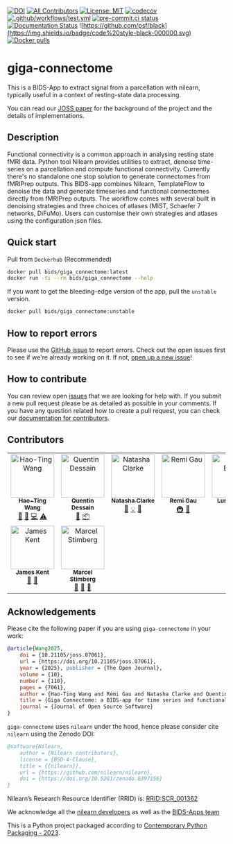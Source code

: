 [![DOI](https://joss.theoj.org/papers/10.21105/joss.07061/status.svg)](https://doi.org/10.21105/joss.07061)
[![All Contributors](https://img.shields.io/github/all-contributors/bids-apps/giga_connectome?color=ee8449&style=flat)](#contributors)
[![License: MIT](https://img.shields.io/badge/License-MIT-yellow.svg)](https://opensource.org/licenses/MIT)
[![codecov](https://codecov.io/gh/bids-apps/giga_connectome/branch/main/graph/badge.svg?token=P4EGV7NKZ8)](https://codecov.io/gh/bids-apps/giga_connectome)
[![.github/workflows/test.yml](https://github.com/bids-apps/giga_connectome/actions/workflows/test.yml/badge.svg)](https://github.com/bids-apps/giga_connectome/actions/workflows/test.yml)
[![pre-commit.ci status](https://results.pre-commit.ci/badge/github/bids-apps/giga_connectome/main.svg)](https://results.pre-commit.ci/latest/github/bids-apps/giga_connectome/main)
[![Documentation Status](https://readthedocs.org/projects/giga-connectome/badge/?version=stable)](https://giga-connectome.readthedocs.io/en/latest/?badge=stable)
![https://github.com/psf/black](https://img.shields.io/badge/code%20style-black-000000.svg)
[![Docker pulls](https://img.shields.io/docker/pulls/bids/giga_connectome)](https://hub.docker.com/r/bids/giga_connectome/tags)

# giga-connectome

This is a BIDS-App to extract signal from a parcellation with nilearn,
typically useful in a context of resting-state data processing.

You can read our [JOSS paper](https://doi.org/10.21105/joss.07061) for the background of the project and the details of implementations.

## Description

Functional connectivity is a common approach in analysing resting state fMRI data. Python tool Nilearn
provides utilities to extract, denoise time-series on a parcellation and compute functional connectivity.
Currently there's no standalone one stop solution to generate connectomes from fMRIPrep outputs.
This BIDS-app combines Nilearn, TemplateFlow to denoise the data and generate timeseries and functional
connectomes directly from fMRIPrep outputs.
The workflow comes with several built in denoising strategies and three choices of atlases
(MIST, Schaefer 7 networks, DiFuMo).
Users can customise their own strategies and atlases using the configuration json files.

## Quick start

Pull from `Dockerhub` (Recommended)

```bash
docker pull bids/giga_connectome:latest
docker run -ti --rm bids/giga_connectome --help
```

If you want to get the bleeding-edge version of the app,
pull the `unstable` version.

```bash
docker pull bids/giga_connectome:unstable
```

## How to report errors

Please use the [GitHub issue](https://github.com/bids-apps/giga_connectome/issues) to report errors.
Check out the open issues first to see if we're already working on it.
If not, [open up a new issue](https://github.com/bids-apps/giga_connectome/issues/new)!

## How to contribute

You can review open [issues]((https://github.com/bids-apps/giga_connectome/issues)) that we are looking for help with.
If you submit a new pull request please be as detailed as possible in your comments.
If you have any question related how to create a pull request, you can check our [documentation for contributors](https://giga-connectome.readthedocs.io/en/latest/contributing.html).

## Contributors

<!-- ALL-CONTRIBUTORS-LIST:START - Do not remove or modify this section -->
<!-- prettier-ignore-start -->
<!-- markdownlint-disable -->
<table>
  <tbody>
    <tr>
      <td align="center" valign="top" width="14.28%"><a href="https://wanghaoting.com/"><img src="https://avatars.githubusercontent.com/u/13743617?v=4?s=100" width="100px;" alt="Hao-Ting Wang"/><br /><sub><b>Hao-Ting Wang</b></sub></a><br /><a href="#ideas-htwangtw" title="Ideas, Planning, & Feedback">🤔</a> <a href="#research-htwangtw" title="Research">🔬</a> <a href="#code-htwangtw" title="Code">💻</a> <a href="#test-htwangtw" title="Tests">⚠️</a></td>
      <td align="center" valign="top" width="14.28%"><a href="https://github.com/Hyedryn"><img src="https://avatars.githubusercontent.com/u/5383293?v=4?s=100" width="100px;" alt="Quentin Dessain"/><br /><sub><b>Quentin Dessain</b></sub></a><br /><a href="#userTesting-Hyedryn" title="User Testing">📓</a> <a href="#platform-Hyedryn" title="Packaging/porting to new platform">📦</a></td>
      <td align="center" valign="top" width="14.28%"><a href="https://github.com/clarkenj"><img src="https://avatars.githubusercontent.com/u/57987005?v=4?s=100" width="100px;" alt="Natasha Clarke"/><br /><sub><b>Natasha Clarke</b></sub></a><br /><a href="#userTesting-clarkenj" title="User Testing">📓</a> <a href="#example-clarkenj" title="Examples">💡</a> <a href="#bug-clarkenj" title="Bug reports">🐛</a></td>
      <td align="center" valign="top" width="14.28%"><a href="https://remi-gau.github.io/"><img src="https://avatars.githubusercontent.com/u/6961185?v=4?s=100" width="100px;" alt="Remi Gau"/><br /><sub><b>Remi Gau</b></sub></a><br /><a href="#infra-Remi-Gau" title="Infrastructure (Hosting, Build-Tools, etc)">🚇</a> <a href="#maintenance-Remi-Gau" title="Maintenance">🚧</a></td>
      <td align="center" valign="top" width="14.28%"><a href="http://simexp.github.io"><img src="https://avatars.githubusercontent.com/u/1670887?v=4?s=100" width="100px;" alt="Lune Bellec"/><br /><sub><b>Lune Bellec</b></sub></a><br /><a href="#ideas-pbellec" title="Ideas, Planning, & Feedback">🤔</a> <a href="#financial-pbellec" title="Financial">💵</a></td>
      <td align="center" valign="top" width="14.28%"><a href="https://github.com/shnizzedy"><img src="https://avatars.githubusercontent.com/u/5974438?v=4?s=100" width="100px;" alt="Jon Cluce"/><br /><sub><b>Jon Cluce</b></sub></a><br /><a href="#bug-shnizzedy" title="Bug reports">🐛</a></td>
      <td align="center" valign="top" width="14.28%"><a href="https://github.com/emullier"><img src="https://avatars.githubusercontent.com/u/43587002?v=4?s=100" width="100px;" alt="Emeline Mullier"/><br /><sub><b>Emeline Mullier</b></sub></a><br /><a href="#bug-emullier" title="Bug reports">🐛</a></td>
    </tr>
    <tr>
      <td align="center" valign="top" width="14.28%"><a href="https://jdkent.github.io/"><img src="https://avatars.githubusercontent.com/u/12564882?v=4?s=100" width="100px;" alt="James Kent"/><br /><sub><b>James Kent</b></sub></a><br /><a href="#bug-jdkent" title="Bug reports">🐛</a> <a href="#doc-jdkent" title="Documentation">📖</a></td>
      <td align="center" valign="top" width="14.28%"><a href="https://marcel.stimberg.info"><img src="https://avatars.githubusercontent.com/u/1381982?v=4?s=100" width="100px;" alt="Marcel Stimberg"/><br /><sub><b>Marcel Stimberg</b></sub></a><br /><a href="#userTesting-mstimberg" title="User Testing">📓</a> <a href="#doc-mstimberg" title="Documentation">📖</a> <a href="#bug-mstimberg" title="Bug reports">🐛</a></td>
    </tr>
  </tbody>
</table>

<!-- markdownlint-restore -->
<!-- prettier-ignore-end -->

<!-- ALL-CONTRIBUTORS-LIST:END -->

## Acknowledgements

Please cite the following paper if you are using `giga-connectome` in your work:
```bibtex
@article{Wang2025,
    doi = {10.21105/joss.07061},
    url = {https://doi.org/10.21105/joss.07061},
    year = {2025}, publisher = {The Open Journal},
    volume = {10},
    number = {110},
    pages = {7061},
    author = {Hao-Ting Wang and Rémi Gau and Natasha Clarke and Quentin Dessain and Lune Bellec},
    title = {Giga Connectome: a BIDS-app for time series and functional connectome extraction},
    journal = {Journal of Open Source Software}
}
```

`giga-connectome` uses `nilearn` under the hood,
hence please consider cite `nilearn` using the Zenodo DOI:

```bibtex
@software{Nilearn,
    author = {Nilearn contributors},
    license = {BSD-4-Clause},
    title = {{nilearn}},
    url = {https://github.com/nilearn/nilearn},
    doi = {https://doi.org/10.5281/zenodo.8397156}
}
```
Nilearn’s Research Resource Identifier (RRID) is: [RRID:SCR_001362][]

We acknowledge all the [nilearn developers][]
as well as the [BIDS-Apps team][]

This is a Python project packaged according to [Contemporary Python Packaging - 2023][].

[Contemporary Python Packaging - 2023]: https://effigies.gitlab.io/posts/python-packaging-2023/
[RRID:SCR_001362]: https://rrid.site/data/record/nlx_144509-1/SCR_001362/resolver?q=nilearn&l=nilearn&i=rrid:scr_001362
[nilearn developers]: https://github.com/nilearn/nilearn/graphs/contributors
[BIDS-Apps team]:https://github.com/orgs/BIDS-Apps/people
